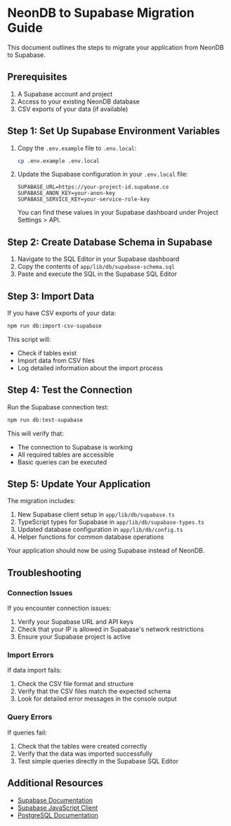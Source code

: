 # NeonDB to Supabase Migration Guide

This document outlines the steps to migrate your application from NeonDB to Supabase.

## Prerequisites

1. A Supabase account and project
2. Access to your existing NeonDB database
3. CSV exports of your data (if available)

## Step 1: Set Up Supabase Environment Variables

1. Copy the `.env.example` file to `.env.local`:

   ```bash
   cp .env.example .env.local
   ```

2. Update the Supabase configuration in your `.env.local` file:

   ```
   SUPABASE_URL=https://your-project-id.supabase.co
   SUPABASE_ANON_KEY=your-anon-key
   SUPABASE_SERVICE_KEY=your-service-role-key
   ```

   You can find these values in your Supabase dashboard under Project Settings > API.

## Step 2: Create Database Schema in Supabase

1. Navigate to the SQL Editor in your Supabase dashboard
2. Copy the contents of `app/lib/db/supabase-schema.sql`
3. Paste and execute the SQL in the Supabase SQL Editor

## Step 3: Import Data

If you have CSV exports of your data:

```bash
npm run db:import-csv-supabase
```

This script will:

- Check if tables exist
- Import data from CSV files
- Log detailed information about the import process

## Step 4: Test the Connection

Run the Supabase connection test:

```bash
npm run db:test-supabase
```

This will verify that:

- The connection to Supabase is working
- All required tables are accessible
- Basic queries can be executed

## Step 5: Update Your Application

The migration includes:

1. New Supabase client setup in `app/lib/db/supabase.ts`
2. TypeScript types for Supabase in `app/lib/db/supabase-types.ts`
3. Updated database configuration in `app/lib/db/config.ts`
4. Helper functions for common database operations

Your application should now be using Supabase instead of NeonDB.

## Troubleshooting

### Connection Issues

If you encounter connection issues:

1. Verify your Supabase URL and API keys
2. Check that your IP is allowed in Supabase's network restrictions
3. Ensure your Supabase project is active

### Import Errors

If data import fails:

1. Check the CSV file format and structure
2. Verify that the CSV files match the expected schema
3. Look for detailed error messages in the console output

### Query Errors

If queries fail:

1. Check that the tables were created correctly
2. Verify that the data was imported successfully
3. Test simple queries directly in the Supabase SQL Editor

## Additional Resources

- [Supabase Documentation](https://supabase.com/docs)
- [Supabase JavaScript Client](https://supabase.com/docs/reference/javascript/introduction)
- [PostgreSQL Documentation](https://www.postgresql.org/docs/)
